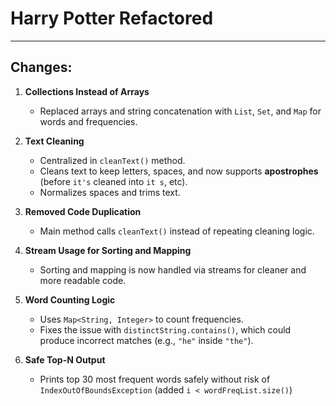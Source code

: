 # Harry Potter Refactored

---

## Changes:

1. **Collections Instead of Arrays**
   - Replaced arrays and string concatenation with `List`, `Set`, and `Map` for words and frequencies.

2. **Text Cleaning**
   - Centralized in `cleanText()` method.
   - Cleans text to keep letters, spaces, and now supports **apostrophes** (before `it's` cleaned into `it s`, etc).
   - Normalizes spaces and trims text.

3. **Removed Code Duplication**
   - Main method calls `cleanText()` instead of repeating cleaning logic.

4. **Stream Usage for Sorting and Mapping**
   - Sorting and mapping is now handled via streams for cleaner and more readable code.

5. **Word Counting Logic**
   - Uses `Map<String, Integer>` to count frequencies.
   - Fixes the issue with `distinctString.contains()`, which could produce incorrect matches (e.g., `"he"` inside `"the"`).

6. **Safe Top-N Output**
   - Prints top 30 most frequent words safely without risk of `IndexOutOfBoundsException` (added `i < wordFreqList.size()`)